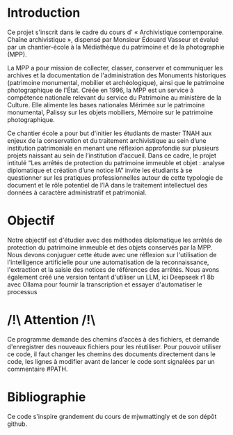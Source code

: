 # Introduction

Ce projet s'inscrit dans le cadre du cours d' « Archivistique contemporaine. Chaîne archivistique », dispensé par Monsieur Édouard Vasseur et évalué par un chantier-école à la Médiathèque du patrimoine et de la photographie (MPP).

La MPP a pour mission de collecter, classer, conserver et communiquer les archives et la documentation de l'administration des Monuments historiques (patrimoine monumental, mobilier et archéologique), ainsi que le patrimoine photographique de l'État. Créée en 1996, la MPP est un service à compétence nationale relevant du service du Patrimoine au ministère de la Culture. Elle alimente les bases nationales Mérimée sur le patrimoine monumental, Palissy sur les objets mobiliers, Mémoire sur le patrimoine photographique.

Ce chantier école a pour but d'initier les étudiants de master TNAH aux enjeux de la conservation et du traitement archivistique au sein d’une institution patrimoniale en menant une réflexion approfondie sur plusieurs projets naissant au sein de l’institution d'accueil.
Dans ce cadre, le projet intitulé “Les arrêtés de protection du patrimoine immeuble et objet : analyse diplomatique et création d’une notice IA” invite les étudiants à se questionner sur les pratiques professionnelles autour de cette typologie de document et le rôle potentiel de l’IA dans le traitement intellectuel des données à caractère administratif et patrimonial.

# Objectif

Notre objectif est d'étudier avec des méthodes diplomatique les arrêtés de protection du patrimoine immeuble et des objets conservés par la MPP. Nous devons conjuguer cette étude avec une réflexion sur l'utilisation de l'intelligence artificielle pour une automatisation de la reconnaissance, l'extraction et la saisie des notices de références des arrêtés.
Nous avons également créé une version tentant d'utiliser un LLM, ici Deepseek r1 8b avec Ollama pour fournir la transcription et essayer d'automatiser le processus 

# /!\ Attention /!\

Ce programme demande des chemins d'accès à des fichiers, et demande d'enregistrer des nouveaux fichiers pour les  réutiliser.
Pour pouvoir utiliser ce code, il faut changer les chemins des documents directement dans le code, 
les lignes à modifier avant de lancer le code sont signalées par un commentaire #PATH.

# Bibliographie 
Ce code s'inspire grandement du cours de mjwmattingly et de son dépôt github.
